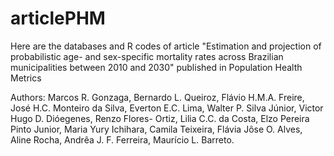 # articlePHM
Here are the databases and R codes of article "Estimation and projection of probabilistic age- and sex-specific mortality rates across  Brazilian municipalities between 2010 and 2030" published in Population Health Metrics 

Authors: Marcos R. Gonzaga, Bernardo L. Queiroz, Flávio H.M.A. Freire, José H.C. Monteiro da Silva, Everton E.C. Lima, Walter P. Silva Júnior, Victor Hugo D. Dióegenes, Renzo Flores- Ortiz, Lilia C.C. da Costa, Elzo Pereira Pinto Junior, Maria Yury Ichihara, Camila Teixeira, Flávia Jôse O. Alves, Aline Rocha, Andrêa J. F. Ferreira, Maurício L. Barreto. 
